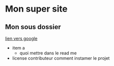 # Mon super site 
## Mon sous dossier 
[lien vers google](http://google.fr)

- item a 
    - quoi mettre dans le read me  
- license contributeur comment instamer le projet 